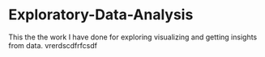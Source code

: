 # Exploratory-Data-Analysis
This the the work I have done for exploring visualizing and getting insights from data.
vrerdscdfrfcsdf
